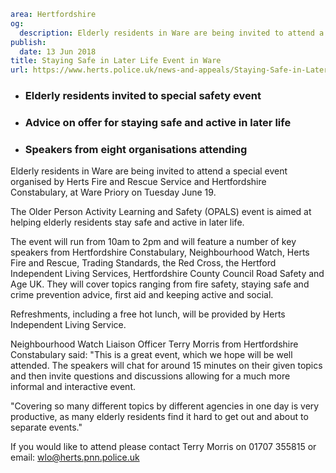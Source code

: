 ```yaml
area: Hertfordshire
og:
  description: Elderly residents in Ware are being invited to attend a special event organised by Herts Fire and Rescue Service and Hertfordshire Constabulary, at Ware Priory on Tuesday June 19.
publish:
  date: 13 Jun 2018
title: Staying Safe in Later Life Event in Ware
url: https://www.herts.police.uk/news-and-appeals/Staying-Safe-in-Later-Life-Event-in-Ware-0372A
```

* ### Elderly residents invited to special safety event

 * ### Advice on offer for staying safe and active in later life

 * ### Speakers from eight organisations attending

Elderly residents in Ware are being invited to attend a special event organised by Herts Fire and Rescue Service and Hertfordshire Constabulary, at Ware Priory on Tuesday June 19.

The Older Person Activity Learning and Safety (OPALS) event is aimed at helping elderly residents stay safe and active in later life.

The event will run from 10am to 2pm and will feature a number of key speakers from Hertfordshire Constabulary, Neighbourhood Watch, Herts Fire and Rescue, Trading Standards, the Red Cross, the Hertford Independent Living Services, Hertfordshire County Council Road Safety and Age UK. They will cover topics ranging from fire safety, staying safe and crime prevention advice, first aid and keeping active and social.

Refreshments, including a free hot lunch, will be provided by Herts Independent Living Service.

Neighbourhood Watch Liaison Officer Terry Morris from Hertfordshire Constabulary said: "This is a great event, which we hope will be well attended. The speakers will chat for around 15 minutes on their given topics and then invite questions and discussions allowing for a much more informal and interactive event.

"Covering so many different topics by different agencies in one day is very productive, as many elderly residents find it hard to get out and about to separate events."

If you would like to attend please contact Terry Morris on 01707 355815 or email: wlo@herts.pnn.police.uk
